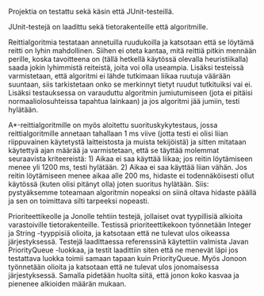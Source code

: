 Projektia on testattu sekä käsin että JUnit-testeillä. 

JUnit-testejä on laadittu sekä tietorakenteille että algoritmille.

Reittialgoritmia testataan annetuilla ruudukoilla ja katsotaan että se löytämä reitti on lyhin mahdollinen. Siihen ei oteta kantaa, mitä reittiä pitkin mennään perille, koska tavoitteena on (tällä hetkellä käytössä olevalla heuristiikalla) saada jokin lyhimmistä reiteistä, joita voi olla useampia. Lisäksi testeissä varmistetaan, että algoritmi ei lähde tutkimaan liikaa ruutuja väärään suuntaan, siis tarkistetaan onko se merkinnyt tietyt ruudut tutkituiksi vai ei. Lisäksi testauksessa on varauduttu algoritmin jumiutumiseen (jota ei pitäisi normaaliolosuhteissa tapahtua lainkaan) ja jos algoritmi jää jumiin, testi hylätään.

A*-reittialgoritmille on myös aloitettu suorituskykytestaus, jossa reittialgoritmille annetaan tahallaan 1 ms viive (jotta testi ei olisi liian riippuvainen käytetystä laitteistosta ja muista tekijöistä) ja sitten mitataan käytettyä ajan määrää ja varmistetaan, että se täyttää molemmat seuraavista kriteereistä: 1) Aikaa ei saa käyttää liikaa; jos reitin löytämiseen menee yli 1200 ms, testi hylätään. 2) Aikaa ei saa käyttää liian vähän. Jos reitin löytämiseen menee aikaa alle 200 ms, hidaste ei todennäköisesti ollut käytössä (kuten olisi pitänyt olla) joten suoritus hylätään. Siis: pystyäksemme toteamaan algoritmin nopeaksi on siinä oltava hidaste päällä ja sen on toimittava silti tarpeeksi nopeasti.

Prioriteettikeolle ja Jonolle tehtiin testejä, jollaiset ovat tyypillisiä alkioita varastoiville tietorakenteille. Testissä prioriteettikekoon työnnetään Integer ja String -tyyppisiä olioita, ja katsotaan että ne tulevat ulos oikeassa järjestyksessä. Testejä laadittaessa referenssinä käytettiin valmista Javan PriorityQueue -luokkaa, ja testit laadittiin siten että ne menevät läpi jos testattava luokka toimii samaan tapaan kuin PriorityQueue. Myös Jonoon työnnetään olioita ja katsotaan että ne tulevat ulos jonomaisessa järjestyksessä. Samalla pidetään huolta siitä, että jonon koko kasvaa ja pienenee alkioiden määrän mukaan.
